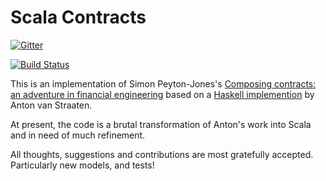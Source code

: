 Scala Contracts
===============

[![Gitter](https://badges.gitter.im/Join%20Chat.svg)](https://gitter.im/channingwalton/scala-contracts?utm_source=badge&utm_medium=badge&utm_campaign=pr-badge&utm_content=badge)

[![Build Status](https://travis-ci.org/channingwalton/scala-contracts.svg?branch=master)](https://travis-ci.org/channingwalton/scala-contracts)

This is an implementation of Simon Peyton-Jones's [Composing contracts: an adventure in financial engineering](http://research.microsoft.com/~simonpj/Papers/financial-contracts/contracts-icfp.htm) based on a [Haskell implemention](http://web.archive.org/web/20130326233424/http://contracts.scheming.org/) by Anton van Straaten.

At present, the code is a brutal transformation of Anton's work into Scala and in need of much refinement.

All thoughts, suggestions and contributions are most gratefully accepted. Particularly new models, and tests!
